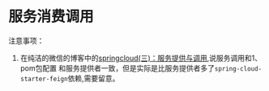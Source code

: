 # 服务消费调用

注意事项：

1. 在纯洁的微信的博客中的[springcloud(三)：服务提供与调用](http://www.ityouknow.com/springcloud/2017/05/12/eureka-provider-constomer.html),说服务调用和1、pom包配置 和服务提供者一致，但是实际是比服务提供者多了`spring-cloud-starter-feign`依赖,需要留意。